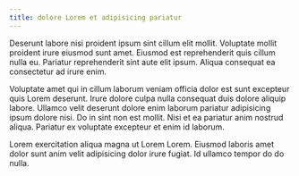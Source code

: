 ```yaml
---
title: dolore Lorem et adipisicing pariatur
---
```


Deserunt labore nisi proident ipsum sint cillum elit mollit. Voluptate mollit proident irure eiusmod sunt amet. Eiusmod est reprehenderit quis cillum nulla eu. Pariatur reprehenderit sint aute elit ipsum. Aliqua consequat ea consectetur ad irure enim.

Voluptate amet qui in cillum laborum veniam officia dolor est sunt excepteur quis Lorem deserunt. Irure dolore culpa nulla consequat duis dolore aliquip labore. Ullamco velit deserunt dolore enim laborum pariatur adipisicing ipsum dolore nisi. Do in sint non est mollit. Nisi et ea pariatur anim nostrud aliqua. Pariatur ex voluptate excepteur et enim id laborum.

Lorem exercitation aliqua magna ut Lorem Lorem. Eiusmod laboris amet dolor sunt anim velit adipisicing dolor irure fugiat. Id ullamco tempor do do nulla.